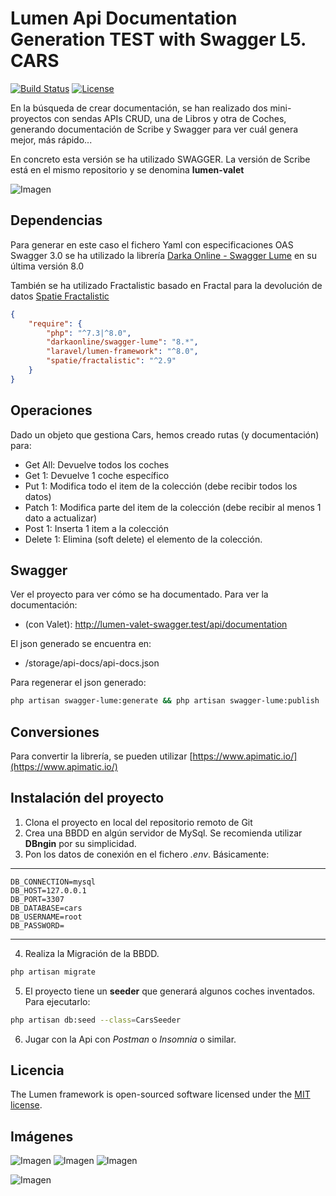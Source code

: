 # Lumen Api Documentation Generation TEST with Swagger L5. CARS

[![Build Status](https://travis-ci.org/laravel/lumen-framework.svg)](https://travis-ci.org/laravel/lumen-framework)
[![License](https://img.shields.io/packagist/l/laravel/framework)](https://packagist.org/packages/laravel/lumen-framework)

En la búsqueda de crear documentación, se han realizado dos mini-proyectos con sendas APIs CRUD, una de Libros y otra de Coches, generando documentación de Scribe y Swagger para ver cuál genera mejor, más rápido...

En concreto esta versión se ha utilizado SWAGGER. La versión de Scribe está en el mismo repositorio y se denomina **lumen-valet**


![Imagen](/storage/api-docs/imgs/SwaggerExample.jpeg)

## Dependencias

Para generar en este caso el fichero Yaml con especificaciones OAS Swagger 3.0 se ha utilizado la librería [Darka Online - Swagger Lume](https://github.com/DarkaOnLine/SwaggerLume) en su última versión 8.0

También se ha utilizado Fractalistic basado en Fractal para la devolución de datos [Spatie Fractalistic](https://github.com/spatie/fractalistic)
```json
{
    "require": {
        "php": "^7.3|^8.0",
        "darkaonline/swagger-lume": "8.*",
        "laravel/lumen-framework": "^8.0",
        "spatie/fractalistic": "^2.9"
    }
}
```


## Operaciones

Dado un objeto que gestiona Cars, hemos creado rutas (y documentación) para:

- Get All: Devuelve todos los coches
- Get 1: Devuelve 1 coche específico
- Put 1: Modifica todo el item de la colección (debe recibir todos los datos)
- Patch 1: Modifica parte del item de la colección (debe recibir al menos 1 dato a actualizar)
- Post 1: Inserta 1 item a la colección
- Delete 1: Elimina (soft delete) el elemento de la colección. 

## Swagger

Ver el proyecto para ver cómo se ha documentado. 
Para ver la documentación: 

- (con Valet): http://lumen-valet-swagger.test/api/documentation

El json generado se encuentra en: 

- /storage/api-docs/api-docs.json

Para regenerar el json generado:

```bash
php artisan swagger-lume:generate && php artisan swagger-lume:publish
```

## Conversiones

Para convertir la librería, se pueden utilizar [https://www.apimatic.io/](https://www.apimatic.io/)



## Instalación del proyecto

1. Clona el proyecto en local del repositorio remoto de Git
2. Crea una BBDD en algún servidor de MySql. Se recomienda utilizar **DBngin** por su simplicidad. 
3. Pon los datos de conexión en el fichero *.env*. Básicamente:


----
```
DB_CONNECTION=mysql
DB_HOST=127.0.0.1
DB_PORT=3307
DB_DATABASE=cars
DB_USERNAME=root
DB_PASSWORD=
```
----

4. Realiza la Migración de la BBDD. 
```bash
php artisan migrate
```
5. El proyecto tiene un **seeder** que generará algunos coches inventados. Para ejecutarlo:
```bash
php artisan db:seed --class=CarsSeeder
```
6. Jugar con la Api con *Postman* o *Insomnia* o similar. 


## Licencia

The Lumen framework is open-sourced software licensed under the [MIT license](https://opensource.org/licenses/MIT).

## Imágenes

![Imagen](/storage/api-docs/imgs/SwaggerExample.jpeg)
![Imagen](/storage/api-docs/imgs/SwaggerExample2.png)
![Imagen](/storage/api-docs/imgs/SwaggerExample3.png)

![Imagen](/storage/api-docs/imgs/SwaggerExample4.png)

